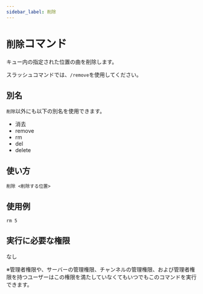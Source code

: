 ```yaml
---
sidebar_label: 削除
---
```

# `削除`コマンド
キュー内の指定された位置の曲を削除します。

スラッシュコマンドでは、`/remove`を使用してください。

## 別名
`削除`以外にも以下の別名を使用できます。

- 消去
- remove
- rm
- del
- delete

## 使い方
```
削除 <削除する位置>
```

## 使用例
```
rm 5
```


## 実行に必要な権限
なし

※管理者権限や、サーバーの管理権限、チャンネルの管理権限、および管理者権限を持つユーザーはこの権限を満たしていなくてもいつでもこのコマンドを実行できます。

